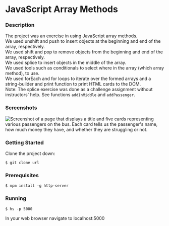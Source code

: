 # JavaScript Array Methods  
### Description  
The project was an exercise in using JavaScript array methods.  
We used unshift and push to insert objects at the beginning and end of the array, respectively.  
We used shift and pop to remove objects from the beginning and end of the array, respectively.  
We used splice to insert objects in the middle of the array.  
We used tools such as conditionals to select where in the array (which array method), to use.  
We used forEach and for loops to iterate over the formed arrays and a string-builder and print function to print HTML cards to the DOM.  
Note: The splice exercise was done as a challenge assignment without instructors' help. See functions `addInMiddle` and `addPassenger`.  
### Screenshots  
![Screenshot of a page that displays a title and five cards representing various passengers on the bus. Each card tells us the passenger's name, how much money they have, and whether they are struggling or not.]()  
### Getting Started  
Clone the project down:  
```  
$ git clone url  
```  
### Prerequisites  
```  
$ npm install -g http-server  
```  
### Running  
```  
$ hs -p 5000  
```  
In your web browser navigate to localhost:5000
